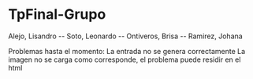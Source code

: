 # TpFinal-Grupo
Alejo, Lisandro -- Soto, Leonardo -- Ontiveros, Brisa -- Ramirez, Johana

Problemas hasta el momento:
La entrada no se genera correctamente
La imagen no se carga como corresponde, el problema puede residir en el html
